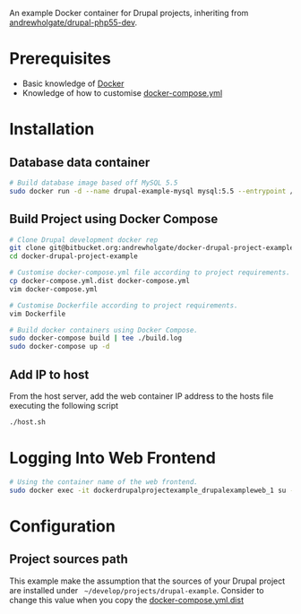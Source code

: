 An example Docker container for Drupal projects, inheriting from [andrewholgate/drupal-php55-dev](https://hub.docker.com/r/andrewholgate/drupal-php55-dev/).

# Prerequisites

- Basic knowledge of [Docker](https://www.docker.com/)
- Knowledge of how to customise [docker-compose.yml](https://docs.docker.com/compose/yml/)

# Installation

## Database data container

```bash
# Build database image based off MySQL 5.5
sudo docker run -d --name drupal-example-mysql mysql:5.5 --entrypoint /bin/echo MySQL data-only container for Drupal project example
```

## Build Project using Docker Compose

```bash
# Clone Drupal development docker rep
git clone git@bitbucket.org:andrewholgate/docker-drupal-project-example.git
cd docker-drupal-project-example

# Customise docker-compose.yml file according to project requirements.
cp docker-compose.yml.dist docker-compose.yml
vim docker-compose.yml

# Customise Dockerfile according to project requirements.
vim Dockerfile

# Build docker containers using Docker Compose.
sudo docker-compose build | tee ./build.log
sudo docker-compose up -d
```

## Add IP to host

From the host server, add the web container IP address to the hosts file executing
the following script

```bash
./host.sh
```

# Logging Into Web Frontend

```bash
# Using the container name of the web frontend.
sudo docker exec -it dockerdrupalprojectexample_drupalexampleweb_1 su - ubuntu
```

# Configuration

## Project sources path

This example make the assumption that the sources of your Drupal project are installed under ` ~/develop/projects/drupal-example`. Consider to change this value when you copy the [docker-compose.yml.dist](https://github.com/andrewholgate/docker-drupal-project-example/blob/master/docker-compose.yml.dist#L9)
